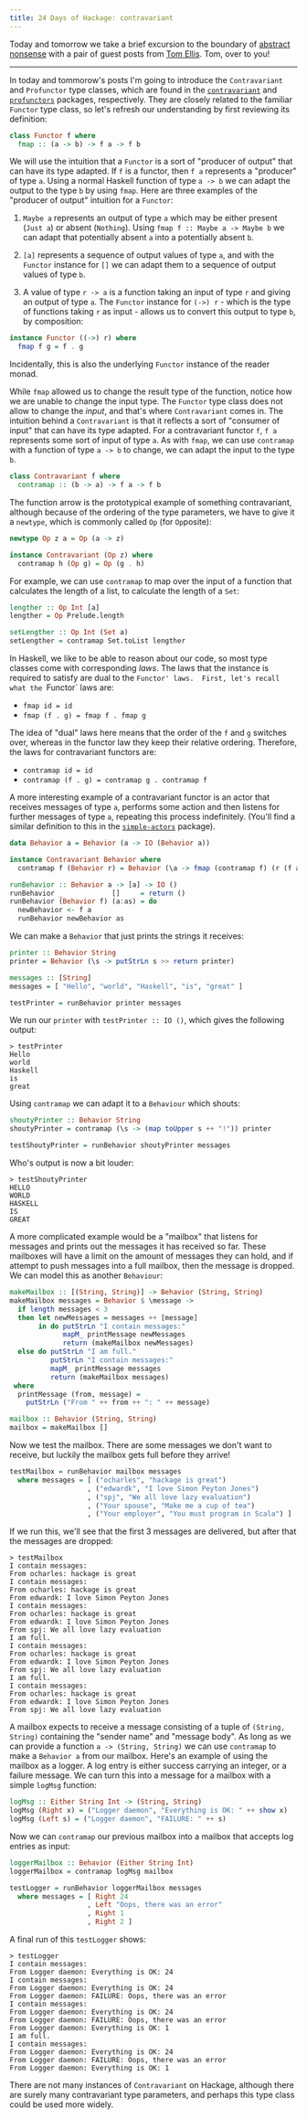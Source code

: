 ```yaml
---
title: 24 Days of Hackage: contravariant
---
```


Today and tomorrow we take a brief excursion to the boundary of
[abstract nonsense](https://en.wikipedia.org/wiki/Abstract_nonsense) with a pair
of guest posts from [Tom Ellis](http://web.jaguarpaw.co.uk/~tom/blog/). Tom,
over to you!

---

In today and tommorow's posts I'm going to introduce the `Contravariant` and
`Profunctor` type classes, which are found in the
[`contravariant`](http://hackage.haskell.org/package/contravariant) and
[`profunctors`](http://hackage.haskell.org/package/profunctors) packages,
respectively.  They are closely related to the familiar `Functor` type class, so
let's refresh our understanding by first reviewing its definition:

```haskell
class Functor f where
  fmap :: (a -> b) -> f a -> f b
```

We will use the intuition that a `Functor` is a sort of "producer of output"
that can have its type adapted.  If `f` is a functor, then `f a` represents a
"producer" of type `a`. Using a normal Haskell function of type `a -> b` we can
adapt the output to the type `b` by using `fmap`. Here are three examples of the
"producer of output" intuition for a `Functor`:

1. `Maybe a` represents an output of type `a` which may be either present
   (`Just a`) or absent (`Nothing`).  Using `fmap f :: Maybe a -> Maybe b` we
   can adapt that potentially absent `a` into a potentially absent `b`.

2. `[a]` represents a sequence of output values of type `a`, and with the
   `Functor` instance for `[]` we can adapt them to a sequence of output values
   of type `b`.

3. A value of type `r -> a` is a function taking an input of type `r` and giving
   an output of type `a`.  The `Functor` instance for `(->) r` - which is the
   type of functions taking `r` as input - allows us to convert this output to
   type `b`, by composition:

```haskell
instance Functor ((->) r) where
  fmap f g = f . g
```

   Incidentally, this is also the underlying `Functor` instance of the reader
   monad.

While `fmap` allowed us to change the result type of the function, notice how we
are unable to change the input type. The `Functor` type class does not allow to
change the *input*, and that's where `Contravariant` comes in. The intuition
behind a `Contravariant` is that it reflects a sort of "consumer of input" that
can have its type adapted.  For a contravariant functor `f`, `f a` represents
some sort of input of type `a`. As with `fmap`, we can use `contramap` with a
function of type `a -> b` to change, we can adapt the input to the type `b`.

```haskell
class Contravariant f where
  contramap :: (b -> a) -> f a -> f b
```

The function arrow is the prototypical example of something contravariant,
although because of the ordering of the type parameters, we have to give it a
`newtype`, which is commonly called `Op` (for `Op`posite):

```haskell
newtype Op z a = Op (a -> z)

instance Contravariant (Op z) where
  contramap h (Op g) = Op (g . h)
```

For example, we can use `contramap` to map over the input of a function that 
calculates the length of a list, to calculate the length of a `Set`:

```haskell
lengther :: Op Int [a]
lengther = Op Prelude.length

setLengther :: Op Int (Set a)
setLengther = contramap Set.toList lengther
```

In Haskell, we like to be able to reason about our code, so most type classes 
come with corresponding *laws*. The laws that the instance is required to
satisfy are dual to the `Functor' laws.  First, let's recall what the `Functor`
laws are:

* `fmap id = id`
* `fmap (f . g) = fmap f . fmap g`

The idea of "dual" laws here means that the order of the `f` and `g` switches
over, whereas in the functor law they keep their relative ordering. Therefore,
the laws for contravariant functors are:

* `contramap id = id`
* `contramap (f . g) = contramap g . contramap f`

A more interesting example of a contravariant functor is an actor that receives
messages of type `a`, performs some action and then listens for further messages
of type `a`, repeating this process indefinitely.  (You'll find a similar
definition to this in the
[`simple-actors`](http://hackage.haskell.org/package/simple-actors) package).

```haskell
data Behavior a = Behavior (a -> IO (Behavior a))

instance Contravariant Behavior where
  contramap f (Behavior r) = Behavior (\a -> fmap (contramap f) (r (f a)))

runBehavior :: Behavior a -> [a] -> IO ()
runBehavior _            []     = return ()
runBehavior (Behavior f) (a:as) = do
  newBehavior <- f a
  runBehavior newBehavior as
```

We can make a `Behavior` that just prints the strings it receives:

```haskell
printer :: Behavior String
printer = Behavior (\s -> putStrLn s >> return printer)

messages :: [String]
messages = [ "Hello", "world", "Haskell", "is", "great" ]

testPrinter = runBehavior printer messages
```

We run our `printer` with `testPrinter :: IO ()`, which gives the following
output:

```
> testPrinter
Hello
world
Haskell
is
great
```

Using `contramap` we can adapt it to a `Behaviour` which shouts:

```haskell
shoutyPrinter :: Behavior String
shoutyPrinter = contramap (\s -> (map toUpper s ++ "!")) printer

testShoutyPrinter = runBehavior shoutyPrinter messages
```

Who's output is now a bit louder:

```
> testShoutyPrinter
HELLO
WORLD
HASKELL
IS
GREAT
```

A more complicated example would be a "mailbox" that listens for messages and
prints out the messages it has received so far. These mailboxes will have a
limit on the amount of messages they can hold, and if attempt to push messages
into a full mailbox, then the message is dropped. We can model this as another
`Behaviour`:

```haskell
makeMailbox :: [(String, String)] -> Behavior (String, String)
makeMailbox messages = Behavior $ \message ->
  if length messages < 3
  then let newMessages = messages ++ [message]
       in do putStrLn "I contain messages:"
             mapM_ printMessage newMessages
             return (makeMailbox newMessages)
  else do putStrLn "I am full."
          putStrLn "I contain messages:"
          mapM_ printMessage messages
          return (makeMailbox messages)
 where
  printMessage (from, message) =
    putStrLn ("From " ++ from ++ ": " ++ message)

mailbox :: Behavior (String, String)
mailbox = makeMailbox []
```

Now we test the mailbox.  There are some messages we don't want to
receive, but luckily the mailbox gets full before they arrive!

```haskell
testMailbox = runBehavior mailbox messages
  where messages = [ ("ocharles", "hackage is great")
                   , ("edwardk", "I love Simon Peyton Jones")
                   , ("spj", "We all love lazy evaluation")
                   , ("Your spouse", "Make me a cup of tea")
                   , ("Your employer", "You must program in Scala") ]
```

If we run this, we'll see that the first 3 messages are delivered, but after
that the messages are dropped:

```
> testMailbox
I contain messages:
From ocharles: hackage is great
I contain messages:
From ocharles: hackage is great
From edwardk: I love Simon Peyton Jones
I contain messages:
From ocharles: hackage is great
From edwardk: I love Simon Peyton Jones
From spj: We all love lazy evaluation
I am full.
I contain messages:
From ocharles: hackage is great
From edwardk: I love Simon Peyton Jones
From spj: We all love lazy evaluation
I am full.
I contain messages:
From ocharles: hackage is great
From edwardk: I love Simon Peyton Jones
From spj: We all love lazy evaluation
```

A mailbox expects to receive a message consisting of a tuple of `(String,
String)` containing the "sender name" and "message body".  As long as we can
provide a function `a -> (String, String)` we can use `contramap` to make a
`Behavior a` from our mailbox.  Here's an example of using the mailbox as a
logger. A log entry is either success carrying an integer, or a failure
message. We can turn this into a message for a mailbox with a simple `logMsg`
function:

```haskell
logMsg :: Either String Int -> (String, String)
logMsg (Right x) = ("Logger daemon", "Everything is OK: " ++ show x)
logMsg (Left s) = ("Logger daemon", "FAILURE: " ++ s)
```

Now we can `contramap` our previous mailbox into a mailbox that accepts log
entries as input:

```haskell
loggerMailbox :: Behavior (Either String Int)
loggerMailbox = contramap logMsg mailbox

testLogger = runBehavior loggerMailbox messages
  where messages = [ Right 24
                   , Left "Oops, there was an error"
                   , Right 1
                   , Right 2 ]
```

A final run of this `testLogger` shows:

```
> testLogger
I contain messages:
From Logger daemon: Everything is OK: 24
I contain messages:
From Logger daemon: Everything is OK: 24
From Logger daemon: FAILURE: Oops, there was an error
I contain messages:
From Logger daemon: Everything is OK: 24
From Logger daemon: FAILURE: Oops, there was an error
From Logger daemon: Everything is OK: 1
I am full.
I contain messages:
From Logger daemon: Everything is OK: 24
From Logger daemon: FAILURE: Oops, there was an error
From Logger daemon: Everything is OK: 1
```

There are not many instances of `Contravariant` on Hackage, although there are
surely many contravariant type parameters, and perhaps this type class could be
used more widely.
